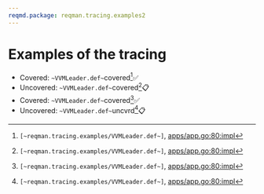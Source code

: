 ```yaml
---
reqmd.package: reqman.tracing.examples2
---
```


# Examples of the tracing

- Covered: `~VVMLeader.def~`covered[^~VVMLeader.def~]✅
- Uncovered: `~VVMLeader.def~`covered[^~VVMLeader.def~]📋
- Covered: `~VVMLeader.def~`covered[^~VVMLeader.def~]✅
- Uncovered: `~VVMLeader.def~`uncvrd[^~VVMLeader.def~]📋

[^~VVMLeader.def~]: `[~reqman.tracing.examples/VVMLeader.def~]`, [apps/app.go:80:impl](https://github.com/voedger/voedger/blob/67cb0d8e2960a0b09546bf86a986bc40a1f05584/pkg/appdef/internal/apps/app.go#L80)
